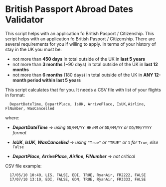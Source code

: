 # British Passport Abroad Dates Validator

This script helps with an application fo British Pasport / Citizenship.
This script helps with an application fo British Pasport / Citizenship.
There are several requirements for you if willing to apply.
In terms of your history of stay in the UK you must be:
  *   not more than **450 days** in total outside of the UK in **last 5 years**
  *   not more than **3 months** (~90 days) in total outside of the UK in **last 12 months**
  *   not more than **6 months** (180 days) in total  outside of the UK in **ANY 12-month period within last 5 years**

This script calculates that for you. 
It needs a CSV file with list of your flights in format:

```csv
  DepartDateTime, DepartPlace, IsUK, ArrivePlace, IsUK,Airline, FlNumber, WasCancelled
```

  where:
  
 * ***DepartDateTime*** => *using* `DD/MM/YY HH:MM` *or* `DD/MM/YY` *or* `DD/MM/YYYY` *format*

 * ***IsUK***, ***IsUK***, ***WasCancelled*** => *using* `"True"` *or* `"TRUE"` *or* `1` *for* `True`, *else* `False`

 * ***DepartPlace***, ***ArrivePlace***, ***Airline***, ***FlNumber*** => *not critical*

 CSV file example:
  
      17/05/10 10:40, LIS, FALSE, EDI, TRUE, RyanAir, FR2222, FALSE
      17/07/10 13:10, EDI, FALSE, GDN, TRUE, RyanAir, FR3333, FALSE
